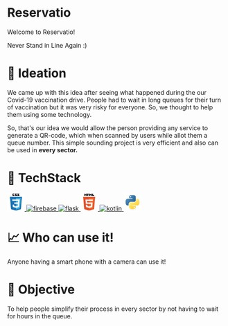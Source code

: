 # Reservatio
Welcome to Reservatio! 

Never Stand in Line Again :)

# 📝 Ideation

We came up with this idea after seeing what happened during the our Covid-19 vaccination drive. People had to wait in long queues for their turn of vaccination but it was very risky for everyone. So, we thought to help them using some technology. 

So, that's our idea we would allow the person providing any service to generate a QR-code, which when scanned by users while allot them a queue number. This simple sounding project is very efficient and also can be used in **every sector.**

# 🚦 TechStack 

<p align="left"> <a href="https://www.w3schools.com/css/" target="_blank" rel="noreferrer"> <img src="https://raw.githubusercontent.com/devicons/devicon/master/icons/css3/css3-original-wordmark.svg" alt="css3" width="40" height="40"/> </a> <a href="https://firebase.google.com/" target="_blank" rel="noreferrer"> <img src="https://www.vectorlogo.zone/logos/firebase/firebase-icon.svg" alt="firebase" width="40" height="40"/> </a> <a href="https://flask.palletsprojects.com/" target="_blank" rel="noreferrer"> <img src="https://www.vectorlogo.zone/logos/pocoo_flask/pocoo_flask-icon.svg" alt="flask" width="40" height="40"/> </a> <a href="https://www.w3.org/html/" target="_blank" rel="noreferrer"> <img src="https://raw.githubusercontent.com/devicons/devicon/master/icons/html5/html5-original-wordmark.svg" alt="html5" width="40" height="40"/> </a> <a href="https://kotlinlang.org" target="_blank" rel="noreferrer"> <img src="https://www.vectorlogo.zone/logos/kotlinlang/kotlinlang-icon.svg" alt="kotlin" width="40" height="40"/> </a> <a href="https://www.python.org" target="_blank" rel="noreferrer"> <img src="https://raw.githubusercontent.com/devicons/devicon/master/icons/python/python-original.svg" alt="python" width="40" height="40"/> </a> </p>

# 📈 Who can use it!

Anyone having a smart phone with a camera can use it!

# 💬 Objective

To help people simplify their process in every sector by not having to wait for hours in the queue. 
